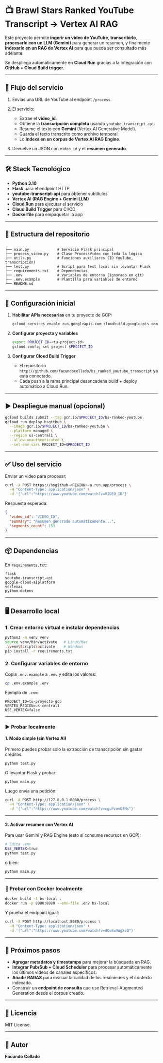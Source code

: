 # 📺 Brawl Stars Ranked YouTube Transcript → Vertex AI RAG

Este proyecto permite **ingerir un video de YouTube**, **transcribirlo**, **procesarlo con un LLM (Gemini)** para generar un resumen, y finalmente **indexarlo en un RAG de Vertex AI** para que pueda ser consultado más adelante.

Se despliega automáticamente en **Cloud Run** gracias a la integración con **GitHub + Cloud Build trigger**.

---

## 🚀 Flujo del servicio

1. Envías una URL de YouTube al endpoint `/process`.
2. El servicio:

   * Extrae el **video\_id**.
   * Obtiene la **transcripción completa** usando `youtube_transcript_api`.
   * Resume el texto con **Gemini** (Vertex AI Generative Model).
   * Guarda el texto transcrito como archivo temporal.
   * Lo **indexa en un corpus de Vertex AI RAG Engine**.
3. Devuelve un JSON con `video_id` y el **resumen generado**.

---

## 🛠️ Stack Tecnológico

* **Python 3.10**
* **Flask** para el endpoint HTTP
* **youtube-transcript-api** para obtener subtítulos
* **Vertex AI (RAG Engine + Gemini LLM)**
* **Cloud Run** para ejecutar el servicio
* **Cloud Build Trigger** para CI/CD
* **Dockerfile** para empaquetar la app

---

## 📂 Estructura del repositorio

```
.
├── main.py             # Servicio Flask principal
├── process_video.py    # Clase ProcessVideo con toda la lógica
├── utils.py            # Funciones auxiliares (ID YouTube, transcripción)
├── test.py             # Script para test local sin levantar Flask
├── requirements.txt    # Dependencias
├── .env                # Variables de entorno (ignorado en git)
├── .env.example        # Plantilla para variables de entorno
└── README.md
```

---

## 🔧 Configuración inicial

1. **Habilitar APIs necesarias** en tu proyecto de GCP:

   ```bash
   gcloud services enable run.googleapis.com cloudbuild.googleapis.com aiplatform.googleapis.com
   ```

2. **Configurar proyecto y variables**

   ```bash
   export PROJECT_ID=<tu-project-id>
   gcloud config set project $PROJECT_ID
   ```

3. **Configurar Cloud Build Trigger**

   * El repositorio `http://github.com/facundocollado/bs_ranked_youtube_transcript` ya está conectado.
   * Cada push a la rama principal desencadena build + deploy automático a Cloud Run.

---

## ▶️ Despliegue manual (opcional)

```bash
gcloud builds submit --tag gcr.io/$PROJECT_ID/bs-ranked-youtube
gcloud run deploy bsgithub \
  --image gcr.io/$PROJECT_ID/bs-ranked-youtube \
  --platform managed \
  --region us-central1 \
  --allow-unauthenticated \
  --set-env-vars PROJECT_ID=$PROJECT_ID
```

---

## ✅ Uso del servicio

Enviar un video para procesar:

```bash
curl -X POST https://bsgithub-<REGION>-a.run.app/process \
  -H "Content-Type: application/json" \
  -d '{"url":"https://www.youtube.com/watch?v=VIDEO_ID"}'
```

Respuesta esperada:

```json
{
  "video_id": "VIDEO_ID",
  "summary": "Resumen generado automáticamente...",
  "segments_count": 153
}
```

---

## 📦 Dependencias

En `requirements.txt`:

```
flask
youtube-transcript-api
google-cloud-aiplatform
vertexai
python-dotenv
```

---

## 🖥️ Desarrollo local

### 1. Crear entorno virtual e instalar dependencias

```bash
python3 -m venv venv
source venv/bin/activate   # Linux/Mac
.\venv\Scripts\activate    # Windows
pip install -r requirements.txt
```

### 2. Configurar variables de entorno

Copia `.env.example` a `.env` y edita los valores:

```bash
cp .env.example .env
```

Ejemplo de `.env`:

```env
PROJECT_ID=tu-proyecto-gcp
VERTEX_REGION=us-central1
USE_VERTEX=false
```

---

### ▶️ Probar localmente

#### 1. Modo simple (sin Vertex AI)

Primero puedes probar solo la extracción de transcripción sin gastar créditos.

```bash
python test.py
```

O levantar Flask y probar:

```bash
python main.py
```

Luego envía una petición:

```bash
curl -X POST http://127.0.0.1:8080/process \
  -H "Content-Type: application/json" \
  -d '{"url":"https://www.youtube.com/watch?v=cguPzovGfMs"}'
```

---

#### 2. Activar resumen con Vertex AI

Para usar Gemini y RAG Engine (esto sí consume recursos en GCP):

```bash
# Edita .env
USE_VERTEX=true
python test.py
```

o bien:

```bash
python main.py
```

---

### 🐳 Probar con Docker localmente

```bash
docker build -t bs-local .
docker run -p 8080:8080 --env-file .env bs-local
```

Y prueba el endpoint igual:

```bash
curl -X POST http://localhost:8080/process \
  -H "Content-Type: application/json" \
  -d '{"url":"https://www.youtube.com/watch?v=dQw4w9WgXcQ"}'
```

---

## 🔮 Próximos pasos

* **Agregar metadatos y timestamps** para mejorar la búsqueda en RAG.
* **Integrar Pub/Sub + Cloud Scheduler** para procesar automáticamente los últimos videos de canales específicos.
* **Añadir RAGAS** para evaluar la calidad de los resúmenes y el contexto indexado.
* Construir un **endpoint de consulta** que use Retrieval-Augmented Generation desde el corpus creado.

---

## 📝 Licencia

MIT License.

---

## 👤 Autor

**Facundo Collado**
